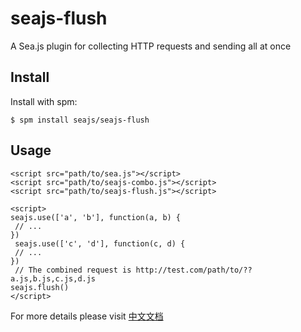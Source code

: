 # [](#seajs-flush)seajs-flush

A Sea.js plugin for collecting HTTP requests and sending all at once

## [](#install)Install

Install with spm:

```
$ spm install seajs/seajs-flush 
```

## [](#usage)Usage

```
<script src="path/to/sea.js"></script>
<script src="path/to/seajs-combo.js"></script>
<script src="path/to/seajs-flush.js"></script>

<script>
seajs.use(['a', 'b'], function(a, b) {
 // ...
})
 seajs.use(['c', 'd'], function(c, d) {
 // ...
})
 // The combined request is http://test.com/path/to/??a.js,b.js,c.js,d.js
seajs.flush()
</script>
```

For more details please visit [中文文档](https://github.com/seajs/seajs-flush/issues/7)